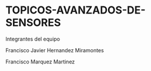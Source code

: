 # TOPICOS-AVANZADOS-DE-SENSORES

Integrantes del equipo

Francisco Javier Hernandez Miramontes 

Francisco Marquez Martinez


